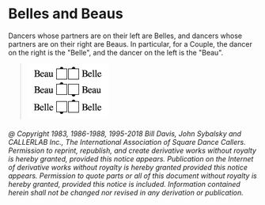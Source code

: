 
# Belles and Beaus

Dancers whose partners are on their left are Belles,
and dancers whose partners are on their right are Beaus.
In particular, for a Couple, the dancer on the right is the "Belle",
and the dancer on the left is the "Beau".

> 
> ![alt](beaus_and_belles.png)
> 

###### @ Copyright 1983, 1986-1988, 1995-2018 Bill Davis, John Sybalsky and CALLERLAB Inc., The International Association of Square Dance Callers. Permission to reprint, republish, and create derivative works without royalty is hereby granted, provided this notice appears. Publication on the Internet of derivative works without royalty is hereby granted provided this notice appears. Permission to quote parts or all of this document without royalty is hereby granted, provided this notice is included. Information contained herein shall not be changed nor revised in any derivation or publication.
